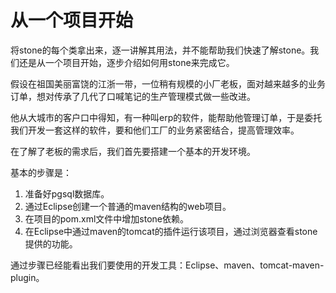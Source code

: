 # 从一个项目开始


将stone的每个类拿出来，逐一讲解其用法，并不能帮助我们快速了解stone。我们还是从一个项目开始，逐步介绍如何用stone来完成它。

假设在祖国美丽富饶的江浙一带，一位稍有规模的小厂老板，面对越来越多的业务订单，想对传承了几代了口喊笔记的生产管理模式做一些改进。

他从大城市的客户口中得知，有一种叫erp的软件，能帮助他管理订单，于是委托我们开发一套这样的软件，要和他们工厂的业务紧密结合，提高管理效率。

在了解了老板的需求后，我们首先要搭建一个基本的开发环境。

基本的步骤是：
1. 准备好pgsql数据库。
2. 通过Eclipse创建一个普通的maven结构的web项目。
3. 在项目的pom.xml文件中增加stone依赖。
4. 在Eclipse中通过maven的tomcat的插件运行该项目，通过浏览器查看stone提供的功能。

通过步骤已经能看出我们要使用的开发工具：Eclipse、maven、tomcat-maven-plugin。
